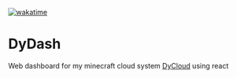 [![wakatime](https://wakatime.com/badge/github/anweisen/DyDash.svg)](https://wakatime.com/badge/github/anweisen/DyDash)
# DyDash
 Web dashboard for my minecraft cloud system [DyCloud](https://github.com/anweisen/DyCloud) using react
